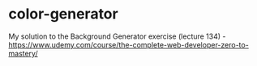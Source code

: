 # color-generator

My solution to the Background Generator exercise (lecture 134) - https://www.udemy.com/course/the-complete-web-developer-zero-to-mastery/
